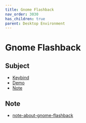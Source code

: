 ```yaml
---
title: Gnome Flashback
nav_order: 3030
has_children: true
parent: Desktop Environment
---
```



# Gnome Flashback


## Subject

* [Keybind](https://samwhelp.github.io/ezarcher-adjustment/read/master/desktop_environment/gnome-flashback/keybind.html)
* [Demo](https://samwhelp.github.io/ezarcher-adjustment/read/master/desktop_environment/gnome-flashback/demo.html)
* [Note](#note)


## Note

* [note-about-gnome-flashback](https://github.com/samwhelp/note-about-gnome-flashback/)
